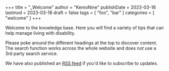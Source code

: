 +++
title = "_Welcome"
author = "KemoNine"
publishDate = 2023-03-18
lastmod = 2023-03-18
draft = false
tags = [
   "foo",
   "bar"
]
categories = [
  "welcome"
]
+++

Welcome to the knowledge base. Here you will find a variety of tips that can help manage living with disability.

Please poke around the different headings at the top to discover content. The search function works across the whole website and does *not* use a 3rd party search service.

We have also published an [RSS feed](/index.xml) if you'd like to subscribe to updates.
